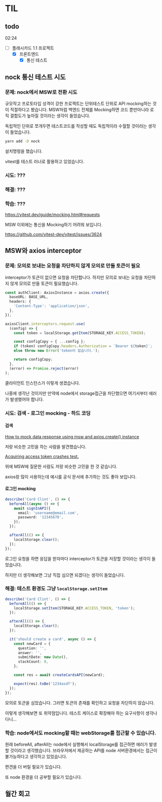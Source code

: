 # TIL

## todo

02:24

- [ ] 플래시카드 1.1 프로젝트
  - [x] 프론트엔드
    - [x] 통신 테스트

## nock 통신 테스트 시도

### 문제: nock에서 MSW로 전환 시도

규모작고 프로토타입 성격이 강한 프로젝트는 단위테스트 단위로 API mocking하는 것이 적절하다고 봤습니다. MSW처럼 백엔드 전체를 Mocking하면 코드 뿐만아니라 로직 결합도가 높아질 것이라는 생각이 들었습니다.

독립적인 단위로 쪼개두면 테스트코드를 작성할 때도 독립적이라 수월할 것이라는 생각이 들었습니다.

```sh
yarn add -D nock
```

설치명령을 했습니다.

vitest를 테스트 러너로 활용하고 있었습니다.

### 시도: ???

### 해결: ???

### 학습: ???

https://vitest.dev/guide/mocking.html#requests

MSW 이외에는 통신을 Mocking하기 어려워 보입니다.

https://github.com/vitest-dev/vitest/issues/3624

## MSW와 axios interceptor

### 문제: 모의로 보내는 요청을 차단하지 않게 모의로 만들 토큰이 필요

interceptor가 토큰이 없으면 요청을 차단합니다. 하지만 모의로 보내는 요청을 차단하지 않게 모의로 만들 토큰이 필요했습니다.

```ts
const authClient: AxiosInstance = axios.create({
  baseURL: BASE_URL,
  headers: {
    'Content-Type': 'application/json',
  },
});

axiosClient.interceptors.request.use(
  (config) => {
    const token = localStorage.getItem(STORAGE_KEY.ACCESS_TOKEN);

    const configCopy = { ...config };
    if (token) configCopy.headers.Authorization = `Bearer ${token}`;
    else throw new Error('token이 없습니다.');

    return configCopy;
  },
  (error) => Promise.reject(error)
);
```

클라이언트 인스턴스가 이렇게 생겼습니다.

나중에 생각난 것이지만 만약에 node에서 storage접근을 차단했으면 여기서부터 에러가 발생했어야 합니다.

### 시도: 검색 - 로그인 mocking - 하드 코딩

#### 검색

[How to mock data response using msw and axios.create() instance](https://stackoverflow.com/questions/71970780/how-to-mock-data-response-using-msw-and-axios-create-instance)

저랑 비슷한 고민을 하는 사람을 발견했습니다.

[Acquiring access token crashes test.](https://github.com/mswjs/msw/discussions/549)

위에 MSW에 질문한 사람도 저랑 비슷한 고민을 한 것 같습니다.

axios랑 많이 사용하는데 예시를 공식 문서에 추가하는 것도 좋아 보입니다.

#### 로그인 mocking

```ts
describe('Card Clint', () => {
  beforeAll(async () => {
    await signInAPI({
      email: 'username@email.com',
      password: '12345678',
    });
  });

  afterAll(() => {
    localStorage.clear();
  });
});
```

로그인 요청을 하면 응답을 받자마다 interceptor가 토큰을 저장할 것이라는 생각이 들었습니다.

하지만 더 생각해보면 그냥 직접 심으면 되겠다는 생각이 들었습니다.

### 해결: 테스트 환경도 그냥 `localStorage.setItem`

```ts
describe('Card Clint', () => {
  beforeAll(() => {
    localStorage.setItem(STORAGE_KEY.ACCESS_TOKEN, 'token');
  });

  afterAll(() => {
    localStorage.clear();
  });

  it('should create a card', async () => {
    const newCard = {
      question: '',
      answer: '',
      submitDate: new Date(),
      stackCount: 0,
    };

    const res = await createCardsAPI(newCard);

    expect(res).toBe('1234asdf');
  });
});
```

모의로 토큰을 심었습니다. 그러면 토큰의 존재를 확인하고 요청을 차단하지 않습니다.

이렇게 생각해보면 또 취약점입니다. 테스트 케이스로 확장해야 하는 요구사항이 생각나다니...

### 학습: node에서도 mocking할 때는 webStorage를 접근할 수 있습니다.

원래 beforeAll, afterAll는 node에서 실행해서 localStorage를 접근하면 에러가 발생할 것이라고 생각했습니다. 브라우저에서 제공하는 API를 node 서버환경에서는 접근이 불가능하다고 생각하고 있었습니다.

편견을 더 버릴 필요가 있습니다.

또 node 환경을 더 공부할 필요가 있습니다.

## 월간 회고
